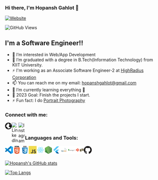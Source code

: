### Hi there, I'm Hopansh Gahlot 👋 

[![Website](https://img.shields.io/website?label=hopansh.github.io&style=for-the-badge&url=https%3A%2F%2Fhopansh.github.io)](https://hopansh.github.io)

![GitHub Views](https://komarev.com/ghpvc/?username=hopansh)

## I'm a Software Engineer!!

- 👀 I’m interested in Web/App Development
- 🌱 I’m graduated with a degree in B.Tech(Information Technology) from KIIT University.
- ⚡ I'm working as an Associate Software Engineer-2 at [HighRadius Corporation][highradius]
- 📫 You can reach me on my email: hopanshgahlot@gmail.com
- 🌱 I’m currently learning everything 🤣
- 🥅 2023 Goal: Finish the projects I start.
- ⚡ Fun fact: I do [Portrait Photography][photographyWebsite]

### Connect with me:

[<img align="left" alt="hopansh.ga" width="22px" src="https://raw.githubusercontent.com/iconic/open-iconic/master/svg/globe.svg" />][website]
[<img align="left" alt="LinkedIn" width="22px" src="https://cdn.jsdelivr.net/npm/simple-icons@v3/icons/linkedin.svg" />][linkedin]
[<img align="left" alt="Instagram" width="22px" src="https://cdn.jsdelivr.net/npm/simple-icons@v3/icons/instagram.svg" />][instagram]

<br />

### Languages and Tools:

<img align="left" alt="Visual Studio Code" width="26px" src="https://raw.githubusercontent.com/github/explore/80688e429a7d4ef2fca1e82350fe8e3517d3494d/topics/visual-studio-code/visual-studio-code.png" />
<img align="left" alt="HTML5" width="26px" src="https://raw.githubusercontent.com/github/explore/80688e429a7d4ef2fca1e82350fe8e3517d3494d/topics/html/html.png" />
<img align="left" alt="CSS3" width="26px" src="https://raw.githubusercontent.com/github/explore/80688e429a7d4ef2fca1e82350fe8e3517d3494d/topics/css/css.png" />
<img align="left" alt="JavaScript" width="26px" src="https://raw.githubusercontent.com/github/explore/80688e429a7d4ef2fca1e82350fe8e3517d3494d/topics/javascript/javascript.png" />
<img align="left" alt="React" width="26px" src="https://raw.githubusercontent.com/github/explore/80688e429a7d4ef2fca1e82350fe8e3517d3494d/topics/react/react.png" />
<img align="left" alt="Node.js" width="26px" src="https://raw.githubusercontent.com/github/explore/80688e429a7d4ef2fca1e82350fe8e3517d3494d/topics/nodejs/nodejs.png" />
<img align="left" alt="Flutter" width="26px" src="https://raw.githubusercontent.com/github/explore/80688e429a7d4ef2fca1e82350fe8e3517d3494d/topics/flutter/flutter.png" />
<img align="left" alt="MySQL" width="26px" src="https://raw.githubusercontent.com/github/explore/80688e429a7d4ef2fca1e82350fe8e3517d3494d/topics/mysql/mysql.png" />
<img align="left" alt="MongoDB" width="26px" src="https://raw.githubusercontent.com/github/explore/80688e429a7d4ef2fca1e82350fe8e3517d3494d/topics/mongodb/mongodb.png" />
<img align="left" alt="Git" width="26px" src="https://raw.githubusercontent.com/github/explore/80688e429a7d4ef2fca1e82350fe8e3517d3494d/topics/git/git.png" />
<img align="left" alt="GitHub" width="26px" src="https://raw.githubusercontent.com/github/explore/78df643247d429f6cc873026c0622819ad797942/topics/github/github.png" />


<br />
<br />
  
[![Hopansh's GitHub stats](https://github-readme-stats.vercel.app/api?username=hopansh&show_icons=true)](https://github.com/hopansh/github-readme-stats)

[![Top Langs](https://github-readme-stats.vercel.app/api/top-langs/?username=hopansh&hide=shaderlab&langs_count=4)](https://github.com/hopansh/github-readme-stats)




[website]: https://hopansh.github.io
[course]: http://vsCodeHero.com
[instagram]: https://instagram.com/hopansh_gahlot
[linkedin]: https://www.linkedin.com/in/hopansh-gahlot-596406183/
[photographyWebsite]: https://www.hopanshphotography.ga
[highradius]: https://www.highradius.com/
